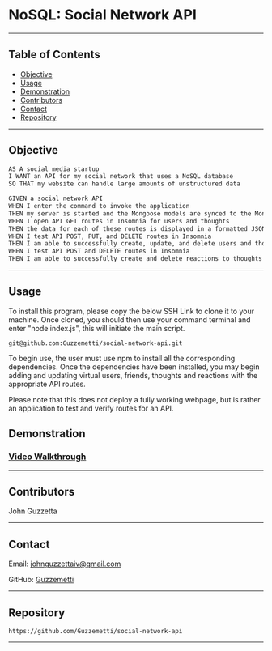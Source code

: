 # NoSQL: Social Network API

---

## Table of Contents
  * [Objective](#objective)
  * [Usage](#usage)
  * [Demonstration](#demonstration)
  * [Contributors](#contributors)
  * [Contact](#contact)
  * [Repository](#repository)

---
## Objective

```md
AS A social media startup
I WANT an API for my social network that uses a NoSQL database
SO THAT my website can handle large amounts of unstructured data
```

```md
GIVEN a social network API
WHEN I enter the command to invoke the application
THEN my server is started and the Mongoose models are synced to the MongoDB database
WHEN I open API GET routes in Insomnia for users and thoughts
THEN the data for each of these routes is displayed in a formatted JSON
WHEN I test API POST, PUT, and DELETE routes in Insomnia
THEN I am able to successfully create, update, and delete users and thoughts in my database
WHEN I test API POST and DELETE routes in Insomnia
THEN I am able to successfully create and delete reactions to thoughts and add and remove friends to a user’s friend list
```
---

## Usage
To install this program, please copy the below SSH Link to clone it to your machine. Once cloned, you should then use your command terminal and enter "node index.js", this will initiate the main script. 

`git@github.com:Guzzemetti/social-network-api.git`

To begin use, the user must use npm to install all the corresponding dependencies. Once the dependencies have been installed, you may begin adding and updating virtual users, friends, thoughts and reactions with the appropriate API routes.

Please note that this does not deploy a fully working webpage, but is rather an application to test and verify routes for an API.

## Demonstration

### [Video Walkthrough](https://drive.google.com/file/d/15oBeNuDtvGZsbJaupF9NQe0NDUIt92mP/view)
---

## Contributors

John Guzzetta

---
## Contact

Email: johnguzzettaiv@gmail.com

GitHub: [Guzzemetti](#https://github.com/Guzzemetti/)

---
## Repository

`https://github.com/Guzzemetti/social-network-api`

---
